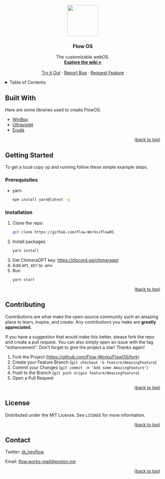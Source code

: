 <div align="center">
	<a href="https://github.com/Flow-Works/FlowOS">
		<img src="https://raw.githubusercontent.com/Flow-Works/FlowOS/main/FlowOS/public/assets/logo.svg" width="100px">
	</a>
	<h3 align="center">Flow OS</h3>
	<p align="center">
		The customizable webOS.
		<br />
    	<a href="https://flowos-thinliquid.webapp-store.de/"><strong>Explore the wiki »</strong></a>
    	<br />
    	<br />
    	<a href="https://flow-os.liquid.is-a.dev/">Try it Out</a>
    	·
    	<a href="https://github.com/Flow-Works/FlowOS/issues">Report Bug</a>
    	·
    	<a href="https://github.com/Flow-Works/FlowOS/issues">Request Feature</a>
	</p>
</div>

<details>
  	<summary>Table of Contents</summary>
  	<ol>
    	<li>
      		<a href="#built-with">Built With</a>
    	</li>
    	<li>
      		<a href="#getting-started">Getting Started</a>
      		<ul>
        		<li><a href="#prerequisites">Prerequisites</a></li>
        		<li><a href="#installation">Installation</a></li>
      		</ul>
    	</li>
    	<li><a href="#contributing">Contributing</a></li>
    	<li><a href="#license">License</a></li>
    	<li><a href="#contact">Contact</a></li>
  	</ol>
</details>

<!-- BUILT WITH -->
## Built With

Here are some libraries used to create FlowOS.

- [WinBox](https://github.com/nextapps-de/winbox)
- [Ultraviolet](https://github.com/titaniumnetwork-dev/Ultraviolet)
- [Eruda](https://github.com/liriliri/eruda)

<p align="right">(<a href="#readme-top">back to top</a>)</p>

<!-- GETTING STARTED -->
## Getting Started

To get a local copy up and running follow these simple example steps.

### Prerequisites

- yarn
  ```sh
  npm install yarn@latest -g
  ```

### Installation

1. Clone the repo
   ```sh
   git clone https://github.com/Flow-Works/FlowOS
   ```
2. Install packages
   ```sh
   yarn install
   ```
3. Get ChimeraGPT key: https://discord.gg/chimeragpt
4. Add `API_KEY` to .env
5. Run
   ```sh
   yarn start
   ```

<p align="right">(<a href="#readme-top">back to top</a>)</p>

<!-- CONTRIBUTING -->
## Contributing

Contributions are what make the open-source community such an amazing place to learn, inspire, and create. Any contributions you make are **greatly appreciated**.

If you have a suggestion that would make this better, please fork the repo and create a pull request. You can also simply open an issue with the tag "enhancement".
Don't forget to give the project a star! Thanks again!

1. Fork the Project (https://github.com/Flow-Works/FlowOS/fork)
2. Create your Feature Branch (`git checkout -b feature/AmazingFeature`)
3. Commit your Changes (`git commit -m 'Add some AmazingFeature'`)
4. Push to the Branch (`git push origin feature/AmazingFeature`)
5. Open a Pull Request

<p align="right">(<a href="#readme-top">back to top</a>)</p>

<!-- LICENSE -->
## License

Distributed under the MIT License. See `LICENSE` for more information.

<p align="right">(<a href="#readme-top">back to top</a>)</p>

<!-- CONTACT -->
## Contact

Twitter: [@\_heyflow](https://twitter.com/_heyflow)

Email: flow.works-mail@proton.me

<p align="right">(<a href="#readme-top">back to top</a>)</p>
